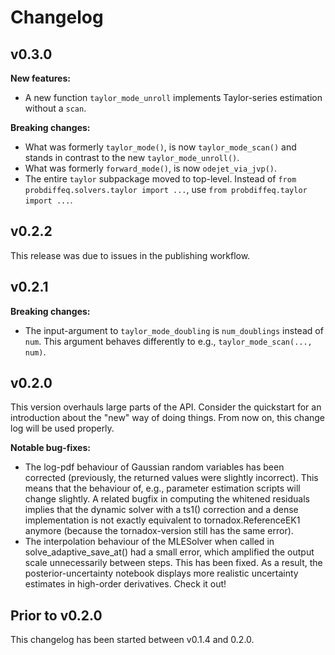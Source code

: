 # Changelog

## v0.3.0

**New features:**

* A new function `taylor_mode_unroll` implements Taylor-series estimation without a `scan`.

**Breaking changes:**

* What was formerly `taylor_mode()`, is now `taylor_mode_scan()` and stands in contrast to the new `taylor_mode_unroll()`.
* What was formerly `forward_mode()`, is now `odejet_via_jvp()`.
* The entire `taylor` subpackage moved to top-level. Instead of `from probdiffeq.solvers.taylor import ...`, use `from probdiffeq.taylor import ...`. 


## v0.2.2

This release was due to issues in the publishing workflow.

## v0.2.1

**Breaking changes:**

* The input-argument to `taylor_mode_doubling` is `num_doublings` instead of `num`.
  This argument behaves differently to e.g., `taylor_mode_scan(..., num)`.


## v0.2.0

This version overhauls large parts of the API. 
Consider the quickstart for an introduction about the "new" way of doing things.
From now on, this change log will be used properly.

**Notable bug-fixes:**

* The log-pdf behaviour of Gaussian random variables has been corrected (previously, the returned values were slightly incorrect).
  This means that the behaviour of, e.g., parameter estimation scripts will change slightly.
  A related bugfix in computing the whitened residuals implies that the dynamic solver with a ts1() correction and a dense implementation is not exactly equivalent 
  to tornadox.ReferenceEK1 anymore (because the tornadox-version still has the same error).
* The interpolation behaviour of the MLESolver when called in solve_adaptive_save_at() had a small error, which amplified the output scale unnecessarily between steps.
  This has been fixed. As a result, the posterior-uncertainty notebook displays more realistic uncertainty estimates in high-order derivatives. Check it out!

## Prior to v0.2.0

This changelog has been started between v0.1.4 and 0.2.0.
